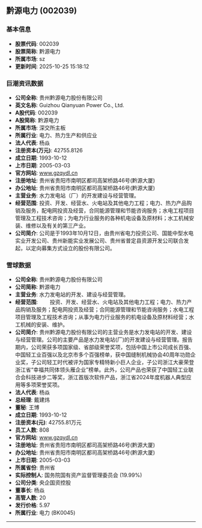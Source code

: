 ## 黔源电力 (002039)

### 基本信息

- **股票代码**: 002039
- **股票简称**: 黔源电力
- **所属市场**: sz
- **更新时间**: 2025-10-25 15:18:12

### 巨潮资讯数据

- **公司全称**: 贵州黔源电力股份有限公司
- **英文名称**: Guizhou Qianyuan Power Co., Ltd.
- **A股代码**: 002039
- **A股简称**: 黔源电力
- **所属市场**: 深交所主板
- **所属行业**: 电力、热力生产和供应业
- **法人代表**: 杨焱
- **注册资本(万元)**: 42755.8126
- **成立日期**: 1993-10-12
- **上市日期**: 2005-03-03
- **官方网站**: www.gzqydl.cn
- **注册地址**: 贵州省贵阳市南明区都司高架桥路46号(黔源大厦)
- **办公地址**: 贵州省贵阳市南明区都司高架桥路46号(黔源大厦)
- **主营业务**: 水力发电站（厂）的开发建设与经营管理。
- **经营范围**: 投资、开发、经营水、火电站及其他电力工程；电力、热力产品购销及服务，配电网投资及经营，合同能源管理和节能咨询服务；水电工程项目管理及工程技术咨询；为电力行业服务的各种机电设备及原材料；水工机械安装、维修以及有关的第三产业。
- **公司简介**: 公司是于1993年10月12日，由贵州省电力投资公司、国能中型水电实业开发公司、贵州新能实业发展公司、贵州省普定县资源开发公司联合发起，以定向募集方式设立的股份有限公司。

### 雪球数据

- **公司全称**: 贵州黔源电力股份有限公司
- **公司简称**: 黔源电力
- **主营业务**: 水力发电站的开发、建设与经营管理。
- **经营范围**: 　　投资、开发、经营水、火电站及其他电力工程；电力、热力产品购销及服务；配电网投资及经营；合同能源管理和节能咨询服务；水电工程项目管理及工程技术咨询；从事为电力行业服务的机电设备及原材料经营；水工机械的安装、维护。
- **公司简介**: 贵州黔源电力股份有限公司的主营业务是水力发电站的开发、建设与经营管理。公司的主要产品是水力发电站(厂)的开发建设与经营管理。报告期内，公司荣获多项国家级、省部级荣誉奖项，包括中国上市公司成长百强、中国轻工业百强以及北京市多个百强榜单，获中国缝制机械协会40周年功勋企业奖，子公司轻工时代被评为国家专精特新小巨人企业，子公司浙江大豪荣登浙江省“幸福共同体领头雁企业”榜单。此外，公司产品也荣获了中国轻工业联合会科技进步二等奖，浙江首版次软件产品，浙江省2024年度机器人典型应用等多项荣誉奖项。
- **法人代表**: 杨焱
- **总经理**: 戴建炜
- **董秘**: 王博
- **成立日期**: 1993-10-12
- **注册资本(元)**: 42755.81万元
- **员工人数**: 808
- **官方网站**: www.gzqydl.cn
- **注册地址**: 贵州省贵阳市南明区都司高架桥路46号(黔源大厦)
- **办公地址**: 贵州省贵阳市南明区都司高架桥路46号(黔源大厦)
- **上市日期**: 2005-03-03
- **所属省份**: 贵州省
- **实际控制人**: 国务院国有资产监督管理委员会 (19.99%)
- **公司分类**: 央企国资控股
- **董事长**: 杨焱
- **高管人数**: 20
- **发行价格**: 5.97
- **所属行业**: 电力 (BK0045)

---
